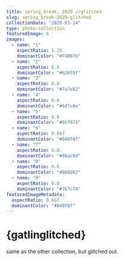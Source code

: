 ```yaml
---
title: spring_break, 2020 //glitched
slug: spring_break-2020-glitched
collectionDate: "2020-03-14"
type: photo-collection
featuredImage: 6
images:
  - name: "1"
    aspectRatio: 1.25
    dominantColor: "#74807b"
  - name: "2"
    aspectRatio: 0.8
    dominantColor: "#62655f"
  - name: "3"
    aspectRatio: 0.8
    dominantColor: "#7a7e82"
  - name: "4"
    aspectRatio: 0.8
    dominantColor: "#6d7c8e"
  - name: "5"
    aspectRatio: 0.8
    dominantColor: "#657972"
  - name: "6"
    aspectRatio: 0.667
    dominantColor: "#848f8f"
  - name: "7"
    aspectRatio: 0.8
    dominantColor: "#88ac9d"
  - name: "8"
    aspectRatio: 0.8
    dominantColor: "#868d82"
  - name: "9"
    aspectRatio: 0.8
    dominantColor: "#767c74"
featuredImageMetadata:
  aspectRatio: 0.667
  dominantColor: "#848f8f"
---
```


# {gatlinglitched}

same as the other collection, but glitched out.
